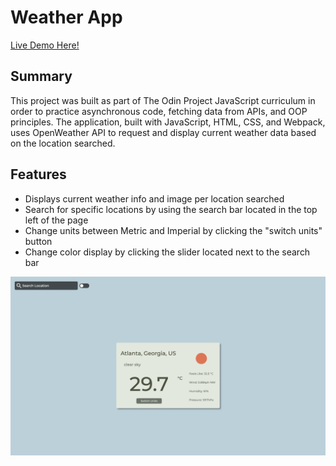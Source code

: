 # Weather App

[Live Demo Here!](https://zflegle3.github.io/weather-app/)

## Summary

This project was built as part of The Odin Project JavaScript curriculum in order to practice asynchronous code, fetching data from APIs, and OOP principles. The application, built with JavaScript, HTML, CSS, and Webpack, uses OpenWeather API to request and display current weather data based on the location searched. 

## Features
* Displays current weather info and image per location searched
* Search for specific locations by using the search bar located in the top left of the page
* Change units between Metric and Imperial by clicking the "switch units" button
* Change color display by clicking the slider located next to the search bar

![demo image](https://raw.githubusercontent.com/zflegle3/weather-app/main/src/images/weather-app-demo.png)
